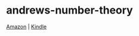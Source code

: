 # andrews-number-theory

[Amazon](https://www.amazon.com/Number-Theory-Dover-Books-Mathematics-ebook/dp/B00B78IWW2) | [Kindle](https://read.amazon.com/?asin=B00B78IWW2)
